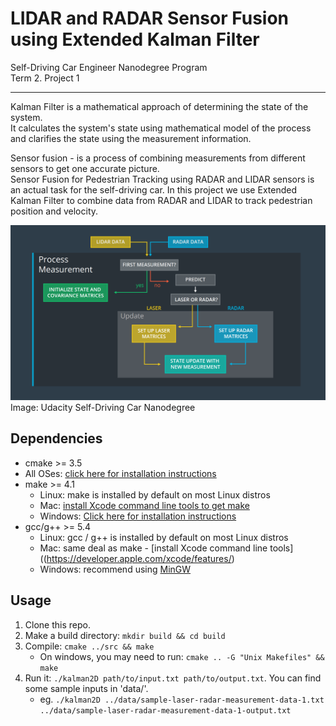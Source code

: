 # LIDAR and RADAR Sensor Fusion using Extended Kalman Filter
Self-Driving Car Engineer Nanodegree Program  
Term 2. Project 1

---
Kalman Filter is a mathematical approach of determining the state of the system.  
It calculates the system's state using mathematical model of the process and clarifies the state using the measurement information.  
  
Sensor fusion - is a process of combining measurements from different sensors to get one accurate picture.  
Sensor Fusion for Pedestrian Tracking using RADAR and LIDAR sensors is an actual task for the self-driving car. In this project we use Extended Kalman Filter to combine data from RADAR and LIDAR to track pedestrian position and velocity.  
  
![alt tag](https://github.com/olegleyz/SDCND-T2P1-EKF/blob/master/process-flow.png)
Image: Udacity Self-Driving Car Nanodegree  
    
## Dependencies

* cmake >= 3.5
 * All OSes: [click here for installation instructions](https://cmake.org/install/)
* make >= 4.1
  * Linux: make is installed by default on most Linux distros
  * Mac: [install Xcode command line tools to get make](https://developer.apple.com/xcode/features/)
  * Windows: [Click here for installation instructions](http://gnuwin32.sourceforge.net/packages/make.htm)
* gcc/g++ >= 5.4
  * Linux: gcc / g++ is installed by default on most Linux distros
  * Mac: same deal as make - [install Xcode command line tools]((https://developer.apple.com/xcode/features/)
  * Windows: recommend using [MinGW](http://www.mingw.org/)

## Usage

1. Clone this repo.
2. Make a build directory: `mkdir build && cd build`
3. Compile: `cmake ../src && make` 
   * On windows, you may need to run: `cmake .. -G "Unix Makefiles" && make`
4. Run it: `./kalman2D path/to/input.txt path/to/output.txt`. You can find
   some sample inputs in 'data/'.
    - eg. `./kalman2D ../data/sample-laser-radar-measurement-data-1.txt ../data/sample-laser-radar-measurement-data-1-output.txt`

